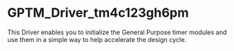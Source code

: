 # GPTM_Driver_tm4c123gh6pm
This Driver enables you to initialize the General Purpose timer modules and use them in a simple way to help accelerate the design cycle.  

